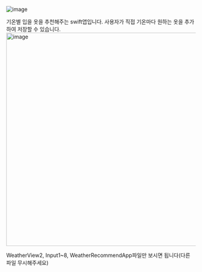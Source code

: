 ![image](https://github.com/syeony/SwiftUI-WeatherRecommendApp/assets/101008357/67c58c27-128b-4e27-a581-d49bfc852dda)

기온별 입을 옷을 추천해주는 swift앱입니다.
사용자가 직접 기온마다 원하는 옷을 추가하여 저장할 수 있습니다.
<img width="567" alt="image" src="https://github.com/SUSC-KR/SwiftUI-WeatherRecommendApp/assets/101008357/9efd4556-053b-44c2-b244-726ce80a0065">

WeatherView2, Input1~8, WeatherRecommendApp파일만 보시면 됩니다(다른 파일 무시해주세요)
